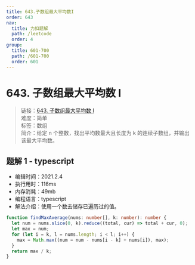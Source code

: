 ```yaml
---
title: 643.子数组最大平均数I
order: 643
nav:
  title: 力扣题解
  path: /leetcode
  order: 4
group:
  title: 601-700
  path: /601-700
  order: 601
---
```


# 643. 子数组最大平均数 I

> 链接：[643. 子数组最大平均数 I](https://leetcode-cn.com/problems/maximum-average-subarray-i/)  
> 难度：简单  
> 标签：数组  
> 简介：给定 n 个整数，找出平均数最大且长度为 k 的连续子数组，并输出该最大平均数。

## 题解 1 - typescript

- 编辑时间：2021.2.4
- 执行用时：116ms
- 内存消耗：49mb
- 编程语言：typescript
- 解法介绍：使用一个数去储存已遍历过的值。

```typescript
function findMaxAverage(nums: number[], k: number): number {
  let num = nums.slice(0, k).reduce((total, cur) => total + cur, 0);
  let max = num;
  for (let i = k, l = nums.length; i < l; i++) {
    max = Math.max((num = num - nums[i - k] + nums[i]), max);
  }
  return max / k;
}
```
